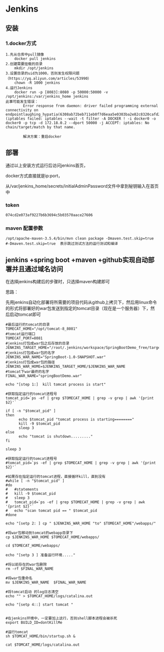 # Jenkins

## 安装

### 1.docker方式

```shell
1.先从仓库中pull镜像
	docker pull jenkins
2.创建需要挂载的目录
	mkdir /opt/jenkins
3.设置目录的uid为1000，否则发生权限问题（https://yq.aliyun.com/articles/53990）
	chown -R 1000 jenkins
4.运行Jenkins
	docker run -p [8083]:8080 -p 50000:50000 -v /opt/jenkins:/var/jenkins_home jenkins
此事可能发生错误：
 		Error response from daemon: driver failed programming external connectivity on endpointlaughing_hypatia(6308ab72beb711eb0f7d6eaa5e0303ba2e82c8320cafd21417d8bb20a475de1d):  (iptables failed: iptables --wait -t filter -A DOCKER ! -i docker0 -o docker0 -p tcp -d 172.18.0.2 --dport 50000 -j ACCEPT: iptables: No chain/target/match by that name.

		解决方案：重启docker
```

## 部署

通过以上安装方式运行后访问jenkins首页，

docker方式直接就是ip:port，

从/var/jenkins_home/secrets/initialAdminPassword文件中拿到秘钥输入在首页中

### token

`074cd2e073af9227b6b3694c5b03570aace27606` 

### maven 配置参数

```shell
/opt/apache-maven-3.5.4/bin/mvn clean package -Dmaven.test.skip=true
#-Dmaven.test.skip=true  表示跳过测试方法的运行测试和编译
```



## jenkins +spring boot +maven +github实现自动部署并且通过域名访问

在选择jenkins构建后的步骤时，只选择maven构建即可

思路：

​	先用jenkins自动化部署将所需要的项目代码从github上拷贝下，然后用linux命令的形式将部署好的war包发送到指定的tomcat目录（现在是一个服务器）下，然后启动tomcat即可

```shell
#最后运行的tomcat的目录
TOMECAT_HOME="/opt/tomcat-8_8081"
#tomcat运行端口
TOMECAT_PORT=8081
#jenkins打包成war包之后存放的目录
JENKINS_TARGET_HOME="/root/.jenkins/workspace/SpringBootDemo_free/target"
#jenkins打包成war包的名字
JENKINS_WAR_NAME="SpringBoot-1.0-SNAPSHOT.war"
#jenkins打包成war包的路径
JENKINS_WAR_HOME=$JENKINS_TARGET_HOME/$JENKINS_WAR_NAME
#tomcat下war最终的名字
FINAL_WAR_NAME="springBootDemo.war"

echo "[step 1:]  kill tomcat process is start"

#获取指定运行的tomcat进程号
tomcat_pid=`ps -ef | grep $TOMECAT_HOME | grep -v grep | awk '{print $2}'`

if [ -n "$tomcat_pid" ]
then 
      echo $tomcat_pid "tomcat process is starting========"
      kill -9 $tomcat_pid
      sleep 3
else
      echo "tomcat is shutdown........."
fi

sleep 3

#获取指定运行的tomcat进程号
#tomcat_pid=`ps -ef | grep $TOMECAT_HOME | grep -v grep | awk '{print $2}'`

#如果存在指定运行的tomcat进程，直接循环kill，直到没有
#while [ -n "$tomcat_pid" ]
#do
#	#statements
#	kill -9 $tomcat_pid
#	sleep 3
#	tomcat_pid=`ps -ef | grep $TOMECAT_HOME | grep -v grep | awk '{print $2}'`
#	echo "scan tomcat pid == " $tomcat_pid
#done

echo "[setp 2: ] cp " $JENKINS_WAR_HOME "to" $TOMECAT_HOME"/webapps/"

#将war包移动到tomcat的webapp目录下
cp $JENKINS_WAR_HOME $TOMECAT_HOME/webapps/

cd $TOMECAT_HOME/webapps/

echo "[setp 3 ] 准备运行环境....."

#将以前存在的war包删除
rm -rf $FINAL_WAR_NAME

#将war包重命名
mv $JENKINS_WAR_NAME  $FINAL_WAR_NAME

#将tomcat启动 的log日志清空
echo "" > $TOMCAT_HOME/logs/catalina.out

echo "[setp 4::] start tomcat "


#在jenkins环境中，一定要加上这行，否则shell脚本进程会被杀死
export BUILD_ID=dontKillMe

#运行tomcat
sh $TOMCAT_HOME/bin/startup.sh &

cat $TOMCAT_HOME/logs/catalina.out

```

